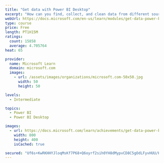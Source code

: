 ```yaml
---
title: "Get data with Power BI Desktop"
excerpt: "How can you find, collect, and clean data from different sources? Power BI is a tool for making sense of your data. You will learn tricks to make data-gathering easier."
webUrl: https://docs.microsoft.com/en-us/learn/modules/get-data-power-bi/
type: course
price: Free
length: PT1H15M
ratings:
  count: 15858
  average: 4.705764
heat: 65

provider:
  name: Microsoft Learn
  domain: microsoft.com
  images:
    - url: /assets/images/organizations/microsoft.com-50x50.jpg
      width: 50
      height: 50

levels:
  - Intermediate

topics:
  - Power BI
  - Power BI Desktop

images:
  - url: https://docs.microsoft.com/learn/achievements/get-data-power-bi-desktop-social.png
    width: 800
    height: 400
    isCached: true

secured: "Uf6s+KwRKHHYJloqMsKf7P68+Q6oyrf2sih0YH8dMypvCD8C5gOdLFyvHUU/H4+IznH8lTmUH7VODh4vwJd4x1P5texH4cSswNesxKHiWCykHWRlXbzmAy33y27IQCQ0SX7s61yjxjvD7CvJHra7OxwoOeibsq5sx/j+coFTU/9xSYTQf9i4STHCPyMPNc8Qrd5jXf7knITQPCoPfMbxZWYKFMm4bAsyfkJ+lwsLJhQ6EvQeUDxUdOXeaLWzE75VOXL6e8DYz/8daGSvVfHmunnY+jk1M8Z211ZOGn3iVwHRfFb98WCCFNCPGx0L9KFUW3vzeQrgXnYBpMiZNWYkGFtpa3NNc9Fm8tTA6SJKzOr4z2Ofmequnj7Bm1H10wBfSZiS2uV/FsDZJjy/kmv7AkH6kXa4e40ytXNFgx7zSb9ERHv2WLO9XoVOJ31tzSCu;hQaCAD5NgxY6Z7gznmI14A=="
---
```



